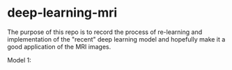 # deep-learning-mri

The purpose of this repo is to record the process of re-learning and implementation of the "recent" deep learning model and hopefully make it a good application of the MRI images.

Model 1:

